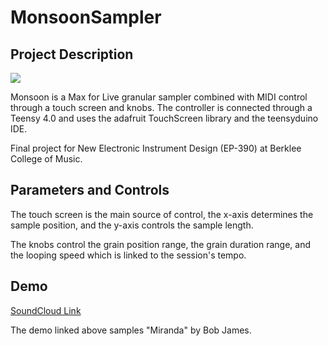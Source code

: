 # MonsoonSampler

## Project Description 

![](Images/IMG_2092.png)

Monsoon is a Max for Live granular sampler combined with MIDI control through a touch screen and knobs. The controller is connected through a Teensy 4.0 and uses the adafruit TouchScreen library and the teensyduino IDE. 

Final project for New Electronic Instrument Design (EP-390) at Berklee College of Music.

## Parameters and Controls

The touch screen is the main source of control, the x-axis determines the sample position, and the y-axis controls the sample length. 

The knobs control the grain position range, the grain duration range, and the looping speed which is linked to the session's tempo.

## Demo

[SoundCloud Link](https://soundcloud.com/user-67320085-103319864/sets/monsoon-sampler-demos/s-51QF0I8rfpf?si=dcee7567c26a45a882c6ec3f21fdaa58&utm_source=clipboard&utm_medium=text&utm_campaign=social_sharing)

The demo linked above samples "Miranda" by Bob James.




